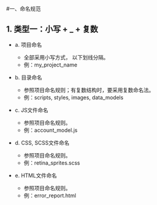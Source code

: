 

#一、命名规范

## 1. 类型一：小写 + _ + 复数

* a. 项目命名
    * 全部采用小写方式， 以下划线分隔。
    * 例：my_project_name

* b. 目录命名
    * 参照项目命名规则；有复数结构时，要采用复数命名法。
    * 例：scripts, styles, images, data_models

* c. JS文件命名
    * 参照项目命名规则。
    * 例：account_model.js

* d. CSS, SCSS文件命名
    * 参照项目命名规则。
    * 例：retina_sprites.scss

* e. HTML文件命名
    * 参照项目命名规则。
    * 例：error_report.html














